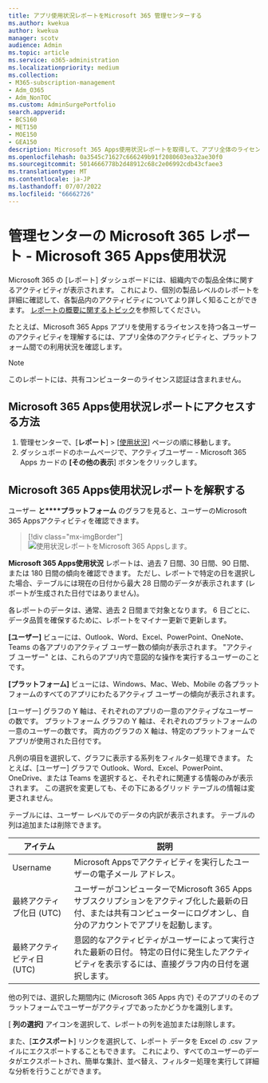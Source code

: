 ```yaml
---
title: アプリ使用状況レポートをMicrosoft 365 管理センターする
ms.author: kwekua
author: kwekua
manager: scotv
audience: Admin
ms.topic: article
ms.service: o365-administration
ms.localizationpriority: medium
ms.collection:
- M365-subscription-management
- Adm_O365
- Adm_NonTOC
ms.custom: AdminSurgePortfolio
search.appverid:
- BCS160
- MET150
- MOE150
- GEA150
description: Microsoft 365 Apps使用状況レポートを取得して、アプリ全体のライセンスユーザー アクティビティと、プラットフォーム間でのアプリの使用方法を確認する方法について説明します。
ms.openlocfilehash: 0a3545c71627c666249b91f2080603ea32ae30f0
ms.sourcegitcommit: 5014666778b2d48912c68c2e06992cdb43cfaee3
ms.translationtype: MT
ms.contentlocale: ja-JP
ms.lasthandoff: 07/07/2022
ms.locfileid: "66662726"
---
```

# <a name="microsoft-365-reports-in-the-admin-center---microsoft-365-apps-usage"></a>管理センターの Microsoft 365 レポート - Microsoft 365 Apps使用状況

Microsoft 365 の [レポート] ダッシュボードには、組織内での製品全体に関するアクティビティが表示されます。 これにより、個別の製品レベルのレポートを詳細に確認して、各製品内のアクティビティについてより詳しく知ることができます。 [レポートの概要に関するトピック](activity-reports.md)を参照してください。

たとえば、Microsoft 365 Apps アプリを使用するライセンスを持つ各ユーザーのアクティビティを理解するには、アプリ全体のアクティビティと、プラットフォーム間での利用状況を確認します。

> [!NOTE]
> このレポートには、共有コンピューターのライセンス認証は含まれません。

## <a name="how-to-get-to-the-microsoft-365-apps-usage-report"></a>Microsoft 365 Apps使用状況レポートにアクセスする方法

1. 管理センターで、[**レポート**] \> [<a href="https://go.microsoft.com/fwlink/p/?linkid=2074756" target="_blank">使用状況</a>] ページの順に移動します。 
2. ダッシュボードのホームページで、アクティブユーザー - Microsoft 365 Apps カードの **[その他の表示**] ボタンをクリックします。

## <a name="interpret-the-microsoft-365-apps-usage-report"></a>Microsoft 365 Apps使用状況レポートを解釈する

ユーザー **と****プラットフォーム** のグラフを見ると、ユーザーのMicrosoft 365 Appsアクティビティを確認できます。

> [!div class="mx-imgBorder"]
> ![使用状況レポートをMicrosoft 365 Appsします。](../../media/0bcf67e6-a6e4-4109-a215-369f9f20ad84.png)

**Microsoft 365 Apps使用状況** レポートは、過去 7 日間、30 日間、90 日間、または 180 日間の傾向を確認できます。 ただし、レポートで特定の日を選択した場合、テーブルには現在の日付から最大 28 日間のデータが表示されます (レポートが生成された日付ではありません)。

各レポートのデータは、通常、過去 2 日間まで対象となります。 6 日ごとに、データ品質を確保するために、レポートをマイナー更新で更新します。

**[ユーザー]** ビューには、Outlook、Word、Excel、PowerPoint、OneNote、Teams の各アプリのアクティブ ユーザー数の傾向が表示されます。 "アクティブ ユーザー" とは、これらのアプリ内で意図的な操作を実行するユーザーのことです。

**[プラットフォーム]** ビューには、Windows、Mac、Web、Mobile の各プラットフォームのすべてのアプリにわたるアクティブ ユーザーの傾向が表示されます。

[ユーザー] グラフの Y 軸は、それぞれのアプリの一意のアクティブなユーザーの数です。 プラットフォーム グラフの Y 軸は、それぞれのプラットフォームの一意のユーザーの数です。 両方のグラフの X 軸は、特定のプラットフォームでアプリが使用された日付です。

凡例の項目を選択して、グラフに表示する系列をフィルター処理できます。 たとえば、[ユーザー] グラフで Outlook、Word、Excel、PowerPoint、OneDrive、または Teams を選択すると、それぞれに関連する情報のみが表示されます。 この選択を変更しても、その下にあるグリッド テーブルの情報は変更されません。

テーブルには、ユーザー レベルでのデータの内訳が表示されます。 テーブルの列は追加または削除できます。


|アイテム|説明|
|---|---|
|Username|Microsoft Appsでアクティビティを実行したユーザーの電子メール アドレス。|
|最終アクティブ化日 (UTC)|ユーザーがコンピューターでMicrosoft 365 Appsサブスクリプションをアクティブ化した最新の日付、または共有コンピューターにログオンし、自分のアカウントでアプリを起動します。|
|最終アクティビティ日 (UTC)|意図的なアクティビティがユーザーによって実行された最新の日付。 特定の日付に発生したアクティビティを表示するには、直接グラフ内の日付を選択します。|


他の列では、選択した期間内に (Microsoft 365 Apps 内で) そのアプリのそのプラットフォームでユーザーがアクティブであったかどうかを識別します。

[ **列の選択]** アイコンを選択して、レポートの列を追加または削除します。

また、[**エクスポート**] リンクを選択して、レポート データを Excel の .csv ファイルにエクスポートすることもできます。 これにより、すべてのユーザーのデータがエクスポートされ、簡単な集計、並べ替え、フィルター処理を実行して詳細な分析を行うことができます。 